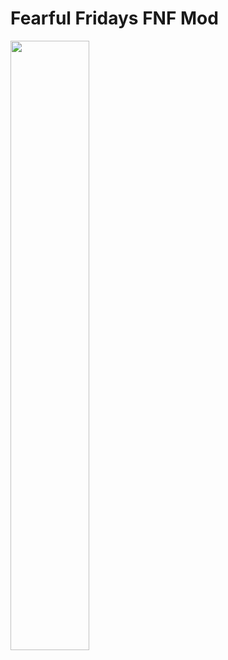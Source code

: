# Fearful Fridays FNF Mod
<img src="https://media.tenor.com/OrSLtVr_CLYAAAAS/yandere-dev-yandere.gif" width="50%"/>